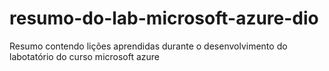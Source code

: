 # resumo-do-lab-microsoft-azure-dio
 Resumo contendo lições aprendidas durante o desenvolvimento do labotatório do curso microsoft azure
